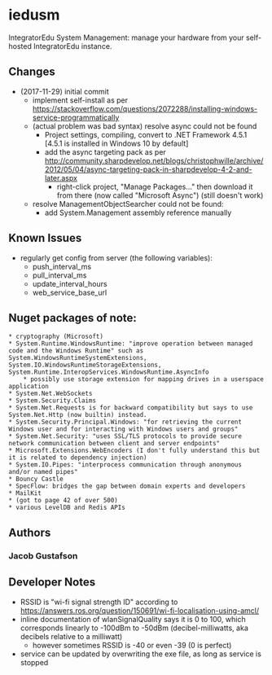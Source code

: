 # iedusm
IntegratorEdu System Management: manage your hardware from your self-hosted IntegratorEdu instance.

## Changes
* (2017-11-29) initial commit
	* implement self-install as per https://stackoverflow.com/questions/2072288/installing-windows-service-programmatically
	* (actual problem was bad syntax) resolve async could not be found
		* Project settings, compiling, convert to .NET Framework 4.5.1 [4.5.1 is installed in Windows 10 by default]
		* add the async targeting pack as per http://community.sharpdevelop.net/blogs/christophwille/archive/2012/05/04/async-targeting-pack-in-sharpdevelop-4-2-and-later.aspx
			* right-click project, "Manage Packages..." then download it from there (now called "Microsoft Async")
			  (still doesn't work)
	* resolve ManagementObjectSearcher could not be found:
		* add System.Management assembly reference manually


## Known Issues
* regularly get config from server (the following variables):
	* push_interval_ms
	* pull_interval_ms
	* update_interval_hours
	* web_service_base_url


## Nuget packages of note:
	* cryptography (Microsoft)
	* System.Runtime.WindowsRuntime: "improve operation between managed code and the Windows Runtime" such as System.WindowsRuntimeSystemExtensions, System.IO.WindowsRuntimeStorageExtensions, System.Runtime.InteropServices.WindowsRuntime.AsyncInfo
		* possibly use storage extension for mapping drives in a userspace application
	* System.Net.WebSockets
	* System.Security.Claims
	* System.Net.Requests is for backward compatibility but says to use System.Net.Http (now builtin) instead.
	* System.Security.Principal.Windows: "for retrieving the current Windows user and for interacting with Windows users and groups"
	* System.Net.Security: "uses SSL/TLS protocols to provide secure network communication between client and server endpoints"
	* Microsoft.Extensions.WebEncoders (I don't fully understand this but it is related to dependency injection)
	* System.IO.Pipes: "interprocess communication through anonymous and/or named pipes"
	* Bouncy Castle
	* SpecFlow: bridges the gap between domain experts and developers
	* MailKit
	* (got to page 42 of over 500)
	* various LevelDB and Redis APIs
	
## Authors
### Jacob Gustafson

## Developer Notes
* RSSID is "wi-fi signal strength ID" according to <https://answers.ros.org/question/150691/wi-fi-localisation-using-amcl/>
* inline documentation of wlanSignalQuality says it is 0 to 100, which corresponds linearly to -100dBm to -50dBm (decibel-milliwatts, aka decibels relative to a milliwatt)
	* however sometimes RSSID is -40 or even -39 (0 is perfect)
* service can be updated by overwriting the exe file, as long as service is stopped
